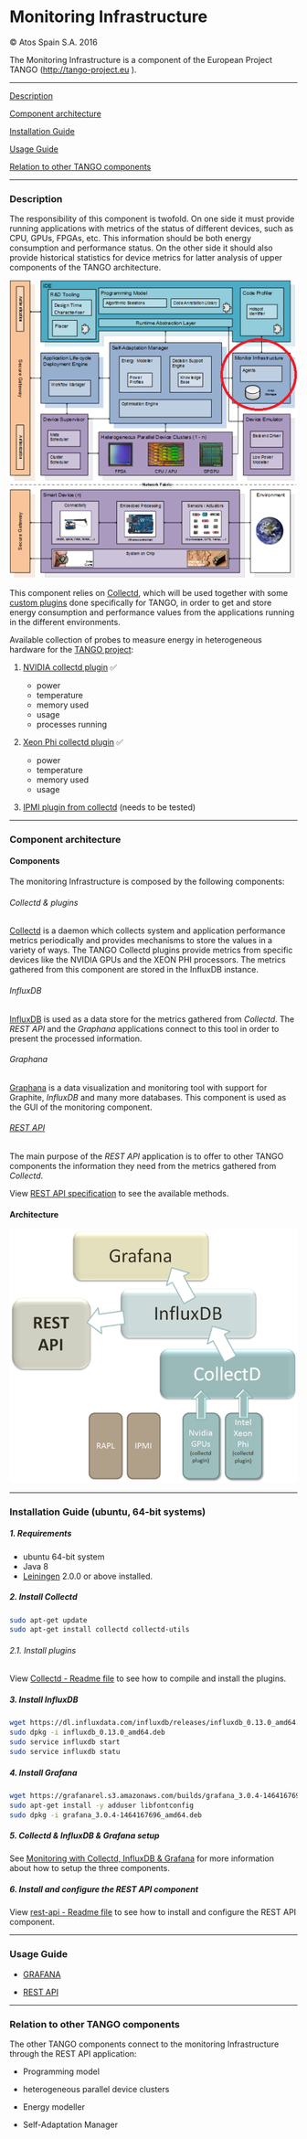 # Monitoring Infrastructure

&copy; Atos Spain S.A. 2016

The Monitoring Infrastructure is a component of the European Project TANGO (http://tango-project.eu ).

-----------------------

[Description](#description)

[Component architecture](#component-architecture)

[Installation Guide](#installation-guide)

[Usage Guide](#usage-guide)

[Relation to other TANGO components](#relation-to-other-tango-components)

-----------------------

### Description

The responsibility of this component is twofold. On one side it must provide running applications with metrics of the status of different devices, such as CPU, GPUs, FPGAs, etc. This information should be both energy consumption and performance status. On the other side it should also provide historical statistics for device metrics for latter analysis of upper components of the TANGO architecture.

![TANGO architecture](docs_resources/tango-monitor_infr.png)

This component relies on [Collectd](https://collectd.org/), which will be used together with some [custom plugins](Collectd) done specifically for TANGO, in order to get and store energy consumption and performance values from the applications running in the different environments.

Available collection of probes to measure energy in heterogeneous hardware for the [TANGO project](http://tango-project.eu):
1. [NVIDIA collectd plugin](Collectd/nvidia_plugin) :white_check_mark:
    - power
    - temperature
    - memory used
    - usage
    - processes running


2. [Xeon Phi collectd plugin](Collectd/xeon_phi_plugin) :white_check_mark:
    - power
    - temperature
    - memory used
    - usage


3. [IPMI plugin from collectd](Collectd/ipmi_plugin) (needs to be tested)

-----------------------

### Component architecture
#### Components
The monitoring Infrastructure is composed by the following components:

###### Collectd & plugins

[Collectd](https://collectd.org/) is a daemon which collects system and application performance metrics periodically and provides mechanisms to store the values in a variety of ways. The TANGO Collectd plugins provide metrics from specific devices like the NVIDIA GPUs and the XEON PHI processors. The metrics gathered from this component are stored in the InfluxDB instance.

###### InfluxDB

[InfluxDB](https://www.influxdata.com/) is used as a data store for the metrics gathered from *Collectd*. The *REST API* and the *Graphana* applications connect to this tool in order to present the processed information.

###### Graphana

[Graphana](https://grafana.com/) is a data visualization and monitoring tool with support for Graphite, *InfluxDB* and many more databases. This component is used as the GUI of the monitoring component.

###### [REST API](rest-api/README.md)

The main purpose of the *REST API* application is to offer to other TANGO components the information they need from the metrics gathered from *Collectd*.

View [REST API specification](https://github.com/TANGO-Project/monitor-infrastructure/tree/master/rest-api#api-methods) to see the available methods.

#### Architecture

![Component architecture](docs_resources/components-monitor_infr.png)

-----------------------

### Installation Guide (ubuntu, 64-bit systems)
##### 1. Requirements

- ubuntu 64-bit system
- Java 8
- [Leiningen]() 2.0.0 or above installed.

##### 2. Install Collectd

```bash
sudo apt-get update
sudo apt-get install collectd collectd-utils
```

###### 2.1. Install plugins

View [Collectd - Readme file](Collectd/README.md) to see how to compile and install the plugins.

##### 3. Install InfluxDB

```bash
wget https://dl.influxdata.com/influxdb/releases/influxdb_0.13.0_amd64.deb
sudo dpkg -i influxdb_0.13.0_amd64.deb
sudo service influxdb start
sudo service influxdb statu
```

##### 4. Install Grafana

```bash
wget https://grafanarel.s3.amazonaws.com/builds/grafana_3.0.4-1464167696_amd64.deb
sudo apt-get install -y adduser libfontconfig
sudo dpkg -i grafana_3.0.4-1464167696_amd64.deb
```

##### 5. Collectd & InfluxDB & Grafana setup

See [Monitoring with Collectd, InfluxDB & Grafana](http://www.vishalbiyani.com/graphing-performance-with-collectd-influxdb-grafana/) for more information about how to setup the three components.


##### 6. Install and configure the REST API component

View [rest-api - Readme file](rest-api/README.md) to see how to install and configure the REST API component.

-----------------------

### Usage Guide

- [GRAFANA](https://grafana.com/)

- [REST API](rest-api/README.md)

-----------------------

### Relation to other TANGO components

The other TANGO components connect to the monitoring Infrastructure through the REST API application:

- Programming model

- heterogeneous parallel device clusters

- Energy modeller

- Self-Adaptation Manager

